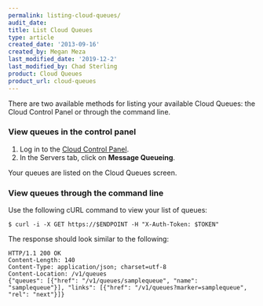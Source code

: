 ```yaml
---
permalink: listing-cloud-queues/
audit_date:
title: List Cloud Queues
type: article
created_date: '2013-09-16'
created_by: Megan Meza
last_modified_date: '2019-12-2'
last_modified_by: Chad Sterling
product: Cloud Queues
product_url: cloud-queues
---
```


There are two available methods for listing your available Cloud Queues: the Cloud Control Panel or through the command line.

### View queues in the control panel

1. Log in to the [Cloud Control Panel](https://mycloud.rackspace.com).
2. In the Servers tab, click on **Message Queueing**.

Your queues are listed on the Cloud Queues screen.

### View queues through the command line

Use the following cURL command to view your list of queues:

    $ curl -i -X GET https://$ENDPOINT -H "X-Auth-Token: $TOKEN"

The response should look similar to the following:

    HTTP/1.1 200 OK
    Content-Length: 140
    Content-Type: application/json; charset=utf-8
    Content-Location: /v1/queues
    {"queues": [{"href": "/v1/queues/samplequeue", "name": "samplequeue"}], "links": [{"href": "/v1/queues?marker=samplequeue", "rel": "next"}]}
